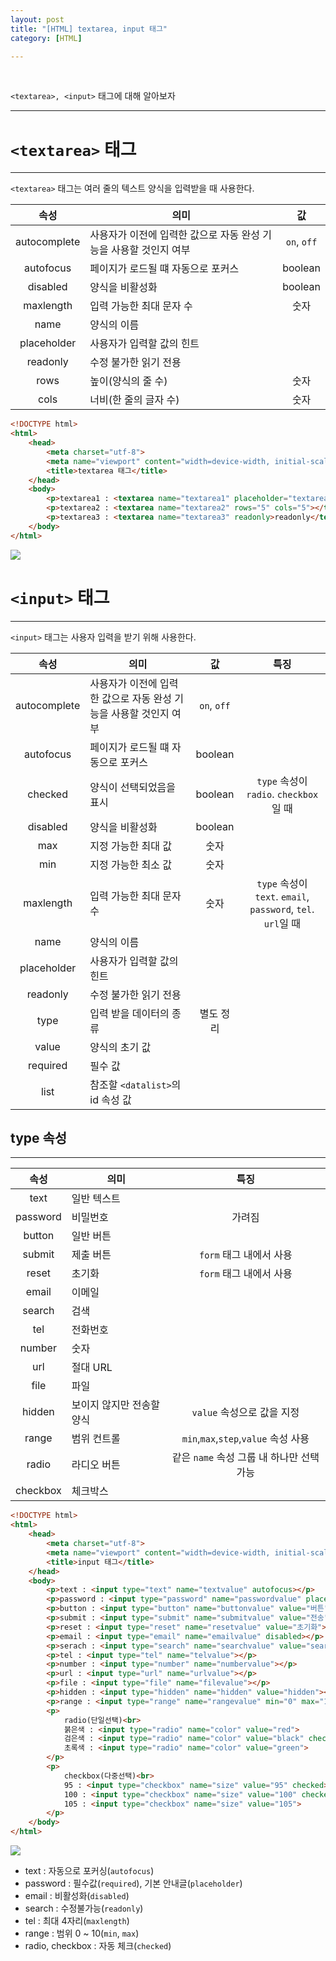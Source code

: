 ```yaml
---
layout: post
title: "[HTML] textarea, input 태그"
category: [HTML]

---
```

<br>

`<textarea>, <input>` 태그에 대해 알아보자
<!-- more -->

<hr>


# `<textarea>` 태그
---
`<textarea>` 태그는 여러 줄의 텍스트 양식을 입력받을 때 사용한다.

|속성|의미|값|
|:---:|---|:---:|
|autocomplete|사용자가 이전에 입력한 값으로 자동 완성 기능을 사용할 것인지 여부|`on`, `off`|
|autofocus|페이지가 로드될 떄 자동으로 포커스|boolean|
|disabled|양식을 비활성화|boolean|
|maxlength|입력 가능한 최대 문자 수|숫자|
|name|양식의 이름| |
|placeholder|사용자가 입력할 값의 힌트| |
|readonly|수정 불가한 읽기 전용| |
|rows|높이(양식의 줄 수)|숫자|
|cols|너비(한 줄의 글자 수)|숫자|

```html
<!DOCTYPE html>
<html>
    <head>
        <meta charset="utf-8">
        <meta name="viewport" content="width=device-width, initial-scale=1.0">
        <title>textarea 태그</title>
    </head>
    <body>   
        <p>textarea1 : <textarea name="textarea1" placeholder="textarea" disabled></textarea></p>
        <p>textarea2 : <textarea name="textarea2" rows="5" cols="5"></textarea></p>
        <p>textarea3 : <textarea name="textarea3" readonly>readonly</textarea></p>
    </body>
</html>
```
<img src="https://sanggil1107.github.io//public/img/html/textarea.PNG" >
<br>

# `<input>` 태그
---
`<input>` 태그는 사용자 입력을 받기 위해 사용한다.

|속성|의미|값|특징|
|:---:|---|:---:|:---:|
|autocomplete|사용자가 이전에 입력한 값으로 자동 완성 기능을 사용할 것인지 여부|`on`, `off`| |
|autofocus|페이지가 로드될 떄 자동으로 포커스|boolean| |
|checked|양식이 선택되었음을 표시|boolean|`type` 속성이 `radio`. `checkbox`일 때|
|disabled|양식을 비활성화|boolean| |
|max|지정 가능한 최대 값|숫자| |
|min|지정 가능한 최소 값|숫자| |
|maxlength|입력 가능한 최대 문자 수|숫자|`type` 속성이 `text`. `email`, `password`, `tel`. `url`일 때|
|name|양식의 이름| | |
|placeholder|사용자가 입력할 값의 힌트| | |
|readonly|수정 불가한 읽기 전용| | |
|type|입력 받을 데이터의 종류|별도 정리| |
|value|양식의 초기 값| | |
|required|필수 값| | |
|list|참조할 `<datalist>`의 id 속성 값| | |


## type 속성
---

|속성|의미|특징|
|:---:|---|:---:|
|text|일반 텍스트| |
|password|비밀번호|가려짐|
|button|일반 버튼| |
|submit|제출 버튼|`form` 태그 내에서 사용|
|reset|초기화|`form` 태그 내에서 사용|
|email|이메일| |
|search|검색| |
|tel|전화번호| |
|number|숫자| |
|url|절대 URL| |
|file|파일| |
|hidden|보이지 않지만 전송할 양식|`value` 속성으로 값을 지정|
|range|범위 컨트롤|`min`,`max`,`step`,`value` 속성 사용|
|radio|라디오 버튼|같은 `name` 속성 그룹 내 하나만 선택 가능|
|checkbox|체크박스| |

```html
<!DOCTYPE html>
<html>
    <head>
        <meta charset="utf-8">
        <meta name="viewport" content="width=device-width, initial-scale=1.0">
        <title>input 태그</title>
    </head>
    <body>
        <p>text : <input type="text" name="textvalue" autofocus></p>
        <p>password : <input type="password" name="passwordvalue" placeholder="비밀번호를 입력하세요"></p>
        <p>button : <input type="button" name="buttonvalue" value="버튼"></p>
        <p>submit : <input type="submit" name="submitvalue" value="전송"></p>
        <p>reset : <input type="reset" name="resetvalue" value="초기화"></p>
        <p>email : <input type="email" name="emailvalue" disabled></p>
        <p>serach : <input type="search" name="searchvalue" value="search" readonly></p>
        <p>tel : <input type="tel" name="telvalue"></p>
        <p>number : <input type="number" name="numbervalue"></p>
        <p>url : <input type="url" name="urlvalue"></p>
        <p>file : <input type="file" name="filevalue"></p>
        <p>hidden : <input type="hidden" name="hidden" value="hidden"></p>
        <p>range : <input type="range" name="rangevalue" min="0" max="10" ></p>
        <p>
            radio(단일선택)<br>
            붉은색 : <input type="radio" name="color" value="red">
            검은색 : <input type="radio" name="color" value="black" checked>
            초록색 : <input type="radio" name="color" value="green">
        </p>
        <p>
            checkbox(다중선택)<br>
            95 : <input type="checkbox" name="size" value="95" checked>
            100 : <input type="checkbox" name="size" value="100" checked>
            105 : <input type="checkbox" name="size" value="105">
        </p>   
    </body>
</html>
```
<img src="https://sanggil1107.github.io//public/img/html/input.PNG" >

- text : 자동으로 포커싱(`autofocus`)
- password : 필수값(`required`), 기본 안내글(`placeholder`)
- email : 비활성화(`disabled`)
- search : 수정불가능(`readonly`)
- tel : 최대 4자리(`maxlength`)
- range : 범위 0 ~ 10(`min`, `max`)
- radio, checkbox : 자동 체크(`checked`)


